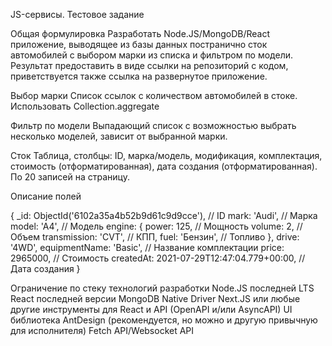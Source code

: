 JS-сервисы. Тестовое задание

Общая формулировка
Разработать Node.JS/MongoDB/React приложение, выводящее из базы данных постранично сток автомобилей с выбором марки из
списка и фильтром по модели.
Результат предоставить в виде ссылки на репозиторий с кодом, приветствуется также ссылка на развернутое приложение.

Выбор марки
Список ссылок с количеством автомобилей в стоке. Использовать Collection.aggregate

Фильтр по модели
Выпадающий список с возможностью выбрать несколько моделей, зависит от выбранной марки.

Сток
Таблица, столбцы: ID, марка/модель, модификация, комплектация, стоимость (отформатированная), дата создания
(отформатированная). По 20 записей на страницу.

Описание полей

{
\_id: ObjectId('6102a35a4b52b9d61c9d9cce'), // ID
mark: 'Audi', // Марка
model: 'A4', // Модель
engine: {
power: 125, // Мощность
volume: 2, // Объем
transmission: 'CVT', // КПП,
fuel: 'Бензин', // Топливо
},
drive: '4WD',
equipmentName: 'Basic', // Название комплектации
price: 2965000, // Стоимость
createdAt: 2021-07-29T12:47:04.779+00:00, // Дата создания
}

Ограничение по стеку технологий разработки
Node.JS последней LTS
React последней версии
MongoDB Native Driver
Next.JS или любые другие инструменты для React и API (OpenAPI и/или AsyncAPI)
UI библиотека AntDesign (рекомендуется, но можно и другую привычную для исполнителя)
Fetch API/Websocket API
